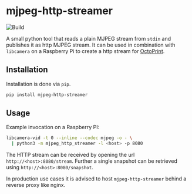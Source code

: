# mjpeg-http-streamer

![Build](https://github.com/andrekupka/mjpeg-http-streamer/actions/workflows/build-and-release.yaml/badge.svg)

A small python tool that reads a plain MJPEG stream from `stdin` and publishes it as http MJPEG stream.
It can be used in combination with `libcamera` on a Raspberry Pi to create a http stream for [OctoPrint](https://octoprint.org/).

## Installation

Installation is done via `pip`.

```bash
pip install mjpeg-http-streamer
```

## Usage

Example invocation on a Raspberry PI:

```bash
libcamera-vid -t 0 --inline --codec mjpeg -o - \
  | python3 -m mjpeg_http_streamer -l <host> -p 8080
```

The HTTP stream can be received by opening the url `http://<host>:8080/stream`.
Further a single snapshot can be retrieved using `http://<host>:8080/snapshot`.

In production use cases it is advised to host `mjpeg-http-streamer` behind a reverse proxy like nginx.